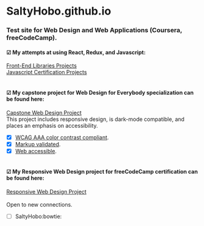 # SaltyHobo.github.io
### Test site for Web Design and Web Applications (Coursera, freeCodeCamp).

#### &#9745; My attempts at using React, Redux, and Javascript:
<a href="https://saltyhobo.github.io/freecodecamp/front-end-lib/">Front-End Libraries Projects</a>
<br/>
<a href="SaltyHobo.github.io/freecodecamp/javascript-certification/">Javascript Certification Projects</a>
<br/><br/>

#### &#9745; My capstone project for Web Design for Everybody specialization can be found here: <br>
<a href="https://saltyhobo.github.io/capstone/index.html">Capstone Web Design Project</a>
<br/>
This project includes responsive design, is dark-mode compatible, and places an emphasis on accessibility.
- [x] [WCAG AAA color contrast compliant](https://webaim.org/resources/contrastchecker/).
- [x] [Markup validated](https://validator.w3.org/).
- [x] [Web accessible](http://wave.webaim.org/).
<br/><br/>
#### &#9745; My Responsive Web Design project for freeCodeCamp certification can be found here: <br>
<a href="https://saltyhobo.github.io/freecodecamp/portfolio/index.html">Responsive Web Design Project</a>
<br/><br/>
Open to new connections.
- [ ] SaltyHobo:bowtie:
